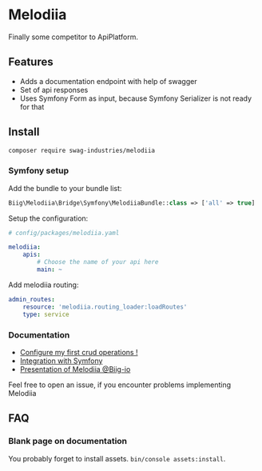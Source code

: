 Melodiia
========

Finally some competitor to ApiPlatform.

Features
--------

- Adds a documentation endpoint with help of swagger
- Set of api responses
- Uses Symfony Form as input, because Symfony Serializer is not ready for that

Install
-------

```bash
composer require swag-industries/melodiia
```

### Symfony setup

Add the bundle to your bundle list:

```php
Biig\Melodiia\Bridge\Symfony\MelodiiaBundle::class => ['all' => true]
```

Setup the configuration:

```yaml
# config/packages/melodiia.yaml

melodiia:
    apis:
        # Choose the name of your api here
        main: ~
```

Add melodiia routing:

```yaml
admin_routes:
    resource: 'melodiia.routing_loader:loadRoutes'
    type: service
```

### Documentation 

 - [Configure my first crud operations !](./docs/Crud.md)
 - [Integration with Symfony ](./docs/Symfony.md)
 - [Presentation of Melodiia @Biig-io](https://docs.google.com/presentation/d/1dtxUOzZFGRq7Ar5YV5aZ6AN60RhDbf_0OcXKj5iiDS8/edit?usp=sharing)

Feel free to open an issue, if you encounter problems implementing Melodiia

FAQ
---

### Blank page on documentation

You probably forget to install assets. `bin/console assets:install`.
